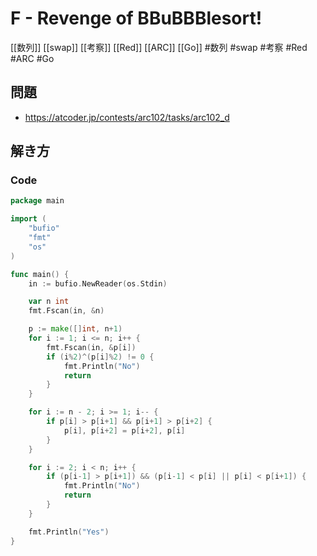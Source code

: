 # F - Revenge of BBuBBBlesort!
[[数列]] [[swap]] [[考察]] [[Red]] [[ARC]] [[Go]]
#数列 #swap #考察 #Red #ARC #Go 

## 問題
- https://atcoder.jp/contests/arc102/tasks/arc102_d

## 解き方
### Code
```go
package main

import (
	"bufio"
	"fmt"
	"os"
)

func main() {
	in := bufio.NewReader(os.Stdin)

	var n int
	fmt.Fscan(in, &n)

	p := make([]int, n+1)
	for i := 1; i <= n; i++ {
		fmt.Fscan(in, &p[i])
		if (i%2)^(p[i]%2) != 0 {
			fmt.Println("No")
			return
		}
	}

	for i := n - 2; i >= 1; i-- {
		if p[i] > p[i+1] && p[i+1] > p[i+2] {
			p[i], p[i+2] = p[i+2], p[i]
		}
	}

	for i := 2; i < n; i++ {
		if (p[i-1] > p[i+1]) && (p[i-1] < p[i] || p[i] < p[i+1]) {
			fmt.Println("No")
			return
		}
	}

	fmt.Println("Yes")
}
```